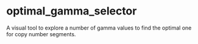 # optimal_gamma_selector
A visual tool to explore a number of gamma values to find the optimal one for copy number segments.
